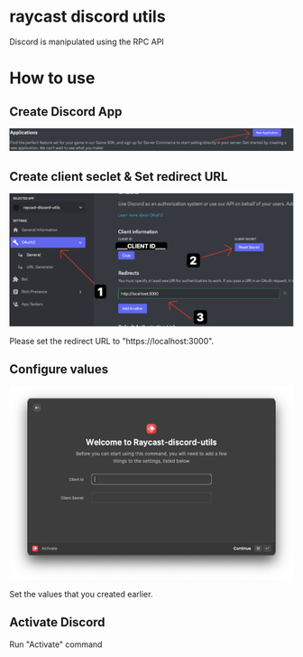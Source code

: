 # raycast discord utils

Discord is manipulated using the RPC API

# How to use

## Create Discord App

![](./.github/Capture-2022-12-25-180809.png)

## Create client seclet & Set redirect URL

![](./.github/Capture-2022-12-25-181151.png)

Please set the redirect URL to "https://localhost:3000".

## Configure values

![](./.github/2022-12-2518.16.00.png)

Set the values that you created earlier.

## Activate Discord

Run "Activate" command

